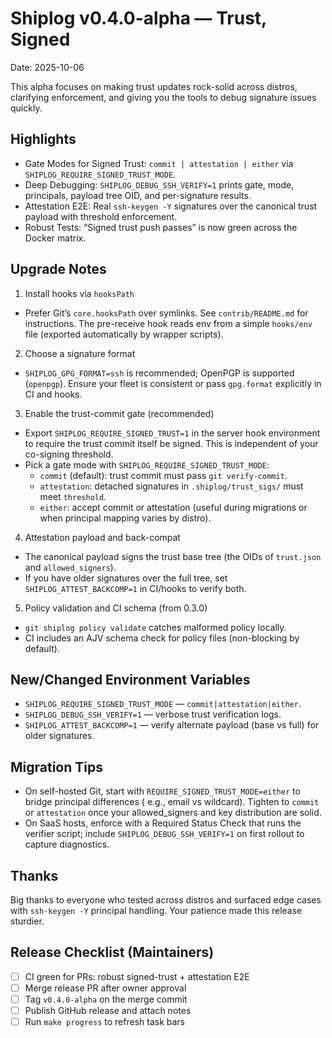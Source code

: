 # Shiplog v0.4.0-alpha — Trust, Signed

Date: 2025-10-06

This alpha focuses on making trust updates rock-solid across distros, clarifying enforcement, and giving you the tools to debug signature issues quickly.

## Highlights

- Gate Modes for Signed Trust: `commit | attestation | either` via `SHIPLOG_REQUIRE_SIGNED_TRUST_MODE`.
- Deep Debugging: `SHIPLOG_DEBUG_SSH_VERIFY=1` prints gate, mode, principals, payload tree OID, and per-signature results.
- Attestation E2E: Real `ssh-keygen -Y` signatures over the canonical trust payload with threshold enforcement.
- Robust Tests: “Signed trust push passes” is now green across the Docker matrix.

## Upgrade Notes

1) Install hooks via `hooksPath`
- Prefer Git’s `core.hooksPath` over symlinks. See `contrib/README.md` for instructions. The pre-receive hook reads env from a simple `hooks/env` file (exported automatically by wrapper scripts).

2) Choose a signature format
- `SHIPLOG_GPG_FORMAT=ssh` is recommended; OpenPGP is supported (`openpgp`). Ensure your fleet is consistent or pass `gpg.format` explicitly in CI and hooks.

3) Enable the trust-commit gate (recommended)
- Export `SHIPLOG_REQUIRE_SIGNED_TRUST=1` in the server hook environment to require the trust commit itself be signed. This is independent of your co-signing threshold.
- Pick a gate mode with `SHIPLOG_REQUIRE_SIGNED_TRUST_MODE`:
  - `commit` (default): trust commit must pass `git verify-commit`.
  - `attestation`: detached signatures in `.shiplog/trust_sigs/` must meet `threshold`.
  - `either`: accept commit or attestation (useful during migrations or when principal mapping varies by distro).

4) Attestation payload and back-compat
- The canonical payload signs the trust base tree (the OIDs of `trust.json` and `allowed_signers`).
- If you have older signatures over the full tree, set `SHIPLOG_ATTEST_BACKCOMP=1` in CI/hooks to verify both.

5) Policy validation and CI schema (from 0.3.0)
- `git shiplog policy validate` catches malformed policy locally.
- CI includes an AJV schema check for policy files (non-blocking by default).

## New/Changed Environment Variables

- `SHIPLOG_REQUIRE_SIGNED_TRUST_MODE` — `commit|attestation|either`.
- `SHIPLOG_DEBUG_SSH_VERIFY=1` — verbose trust verification logs.
- `SHIPLOG_ATTEST_BACKCOMP=1` — verify alternate payload (base vs full) for older signatures.

## Migration Tips

- On self-hosted Git, start with `REQUIRE_SIGNED_TRUST_MODE=either` to bridge principal differences (
  e.g., email vs wildcard). Tighten to `commit` or `attestation` once your allowed_signers and key distribution are solid.
- On SaaS hosts, enforce with a Required Status Check that runs the verifier script; include `SHIPLOG_DEBUG_SSH_VERIFY=1` on first rollout to capture diagnostics.

## Thanks

Big thanks to everyone who tested across distros and surfaced edge cases with `ssh-keygen -Y` principal handling. Your patience made this release sturdier.

## Release Checklist (Maintainers)

- [ ] CI green for PRs: robust signed-trust + attestation E2E
- [ ] Merge release PR after owner approval
- [ ] Tag `v0.4.0-alpha` on the merge commit
- [ ] Publish GitHub release and attach notes
- [ ] Run `make progress` to refresh task bars
